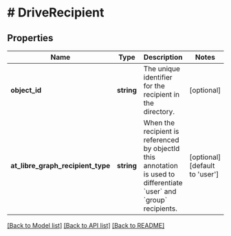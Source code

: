 # # DriveRecipient

## Properties

Name | Type | Description | Notes
------------ | ------------- | ------------- | -------------
**object_id** | **string** | The unique identifier for the recipient in the directory. | [optional]
**at_libre_graph_recipient_type** | **string** | When the recipient is referenced by objectId this annotation is used to differentiate &#x60;user&#x60; and &#x60;group&#x60; recipients. | [optional] [default to 'user']

[[Back to Model list]](../../README.md#models) [[Back to API list]](../../README.md#endpoints) [[Back to README]](../../README.md)
